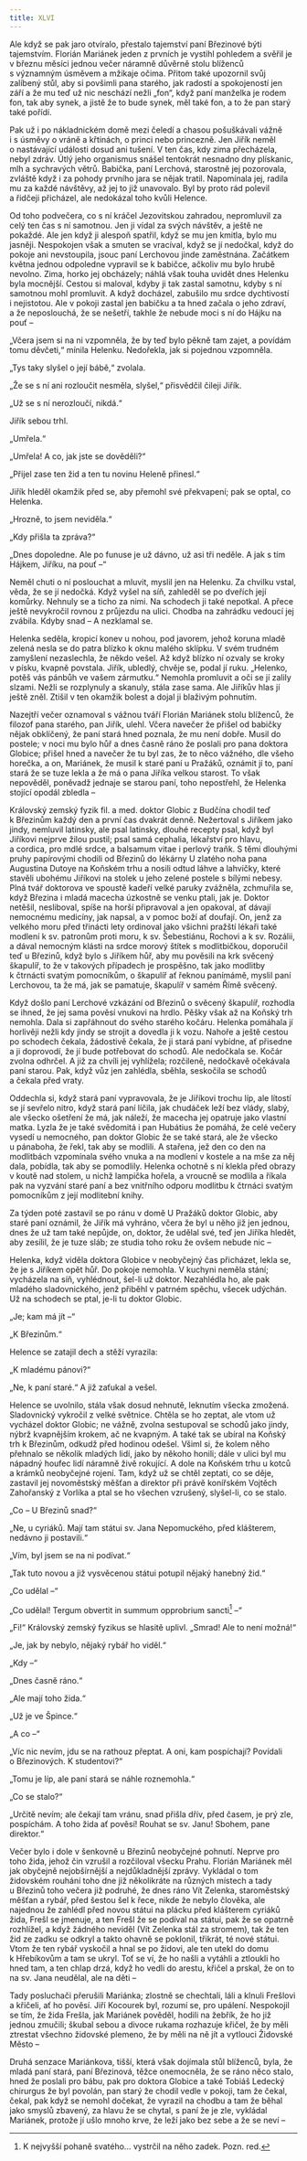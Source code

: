 ```yaml
---
title: XLVI
---
```


Ale když se pak jaro otvíralo, přestalo tajemství paní Březinové býti tajemstvím. Florián Mariánek jeden z prvních je vystihl pohledem a svěřil je v březnu měsíci jednou večer náramně důvěrně stolu blíženců s významným úsměvem a mžikaje očima. Přitom také upozornil svůj zalíbený stůl, aby si povšimli pana starého, jak radostí a spokojeností jen září a že mu teď už nic neschází nežli „fon“, když paní manželka je rodem fon, tak aby synek, a jistě že to bude synek, měl také fon, a to že pan starý také pořídí.

Pak už i po nákladnickém domě mezi čeledí a chasou pošuškávali vážně i s úsměvy o vráně a křtinách, o princi nebo princezně. Jen Jiřík neměl o nastávající události dosud ani tušení. V ten čas, kdy zima přecházela, nebyl zdráv. Útlý jeho organismus snášel tentokrát nesnadno dny plískanic, mlh a sychravých větrů. Babička, paní Lerchová, starostně jej pozorovala, zvláště když i za pohody prvního jara se nějak tratil. Napomínala jej, radila mu za každé návštěvy, až jej to již unavovalo. Byl by proto rád polevil a řidčeji přicházel, ale nedokázal toho kvůli Helence.

Od toho podvečera, co s ní kráčel Jezovitskou zahradou, nepromluvil za celý ten čas s ní samotnou. Jen ji vídal za svých návštěv, a ještě ne pokaždé. Ale jen když ji alespoň spatřil, když se mu jen kmitla, bylo mu jasněji. Nespokojen však a smuten se vracíval, když se jí nedočkal, když do pokoje ani nevstoupila, jsouc paní Lerchovou jinde zaměstnána. Začátkem května jednou odpoledne vypravil se k babičce, ačkoliv mu bylo hrubě nevolno. Zima, horko jej obcházely; náhlá však touha uvidět dnes Helenku byla mocnější. Cestou si maloval, kdyby ji tak zastal samotnu, kdyby s ní samotnou mohl promluvit. A když docházel, zabušilo mu srdce dychtivostí i nejistotou. Ale v pokoji zastal jen babičku a ta hned začala o jeho zdraví, a že neposlouchá, že se nešetří, takhle že nebude moci s ní do Hájku na pouť –

„Včera jsem si na ni vzpomněla, že by teď bylo pěkně tam zajet, a povídám tomu děvčeti,“ mínila Helenku. Nedořekla, jak si pojednou vzpomněla.

„Tys taky slyšel o její bábě,“ zvolala.

„Že se s ní ani rozloučit nesměla, slyšel,“ přisvědčil čileji Jiřík.

„Už se s ní nerozloučí, nikdá.“

Jiřík sebou trhl.

„Umřela.“

„Umřela! A co, jak jste se dověděli?“

„Přijel zase ten žid a ten tu novinu Heleně přinesl.“

Jiřík hleděl okamžik před se, aby přemohl své překvapení; pak se optal, co Helenka.

„Hrozně, to jsem neviděla.“

„Kdy přišla ta zpráva?“

„Dnes dopoledne. Ale po funuse je už dávno, už asi tři neděle. A jak s tím Hájkem, Jiříku, na pouť –“

Neměl chuti o ní poslouchat a mluvit, myslil jen na Helenku. Za chvilku vstal, věda, že se jí nedočká. Když vyšel na síň, zahleděl se po dveřích její komůrky. Nehnuly se a ticho za nimi. Na schodech ji také nepotkal. A přece ještě nevykročil rovnou z průjezdu na ulici. Chodba na zahrádku vedoucí jej zvábila. Kdyby snad – A nezklamal se.

Helenka seděla, kropicí konev u nohou, pod javorem, jehož koruna mladě zelená nesla se do patra blízko k oknu malého sklípku. V svém trudném zamyšlení nezaslechla, že někdo vešel. Až když blízko ní ozvaly se kroky v písku, kvapně povstala. Jiřík, ubledlý, chvěje se, podal jí ruku. „Helenko, potěš vás pánbůh ve vašem zármutku.“ Nemohla promluvit a oči se jí zalily slzami. Nežli se rozplynuly a skanuly, stála zase sama. Ale Jiříkův hlas jí ještě zněl. Ztišil v ten okamžik bolest a dojal ji blaživým pohnutím.

Nazejtří večer oznamoval s vážnou tváří Florián Mariánek stolu blíženců, že filozof pana starého, pan Jiřík, ulehl. Včera navečer že přišel od babičky nějak obklíčený, že paní stará hned poznala, že mu není dobře. Musil do postele; v noci mu bylo hůř a dnes časně ráno že poslali pro pana doktora Globice; přišel hned a navečer že tu byl zas, že to něco vážného, dle všeho horečka, a on, Mariánek, že musil k staré paní u Pražáků, oznámit jí to, paní stará že se tuze lekla a že má o pana Jiříka velkou starost. To však nepověděl, poněvadž jednaje se starou paní, toho nepostřehl, že Helenka stojící opodál zbledla –

Královský zemský fyzik fil. a med. doktor Globic z Budčína chodil teď k Březinům každý den a první čas dvakrát denně. Nežertoval s Jiříkem jako jindy, nemluvil latinsky, ale psal latinsky, dlouhé recepty psal, když byl Jiříkovi nejprve žilou pustil; psal samá cephalia, lékařství pro hlavu, a cordica, pro mdlé srdce, a balsamum vitae i perlový traňk. S těmi dlouhými pruhy papírovými chodili od Březinů do lékárny U zlatého noha pana Augustina Dutoye na Koňském trhu a nosili odtud láhve a lahvičky, které stavěli ubohému Jiříkovi na stolek u jeho zelené postele s bílými nebesy. Plná tvář doktorova ve spoustě kadeří velké paruky zvážněla, zchmuřila se, když Březina i mladá macecha úzkostně se venku ptali, jak je. Doktor netěšil, nesliboval, spíše na horší připravoval a jen opakoval, ať dávají nemocnému medicíny, jak napsal, a v pomoc boží ať doufají. On, jenž za velkého moru před třinácti lety ordinoval jako všichni pražští lékaři také modlení k sv. patronům proti moru, k sv. Šebestiánu, Rochovi a k sv. Rozálii, a dával nemocným klásti na srdce morový štítek s modlitbičkou, doporučil teď u Březinů, když bylo s Jiříkem hůř, aby mu pověsili na krk svěcený škapulíř, to že v takových případech je prospěšno, tak jako modlitby k čtrnácti svatým pomocníkům, o škapulíř ať řeknou panímámě, myslil paní Lerchovou, ta že má, jak se pamatuje, škapulíř v samém Římě svěcený.

Když došlo paní Lerchové vzkázání od Březinů o svěcený ška­pulíř, rozhodla se ihned, že jej sama pověsí vnukovi na hrdlo. Pěšky však až na Koňský trh nemohla. Dala si zapřáhnout do svého starého kočáru. Helenka pomáhala jí horlivěji nežli kdy jindy se strojit a dovedla ji k vozu. Nahoře a ještě cestou po schodech čekala, žádostivě čekala, že ji stará paní vybídne, ať přisedne a ji doprovodí, že jí bude potřebovat do schodů. Ale nedočkala se. Kočár zvolna odhrčel. A již za chvíli jej vyhlížela; rozčileně, nedočkavě očekávala paní starou. Pak, když vůz jen zahlédla, sběhla, seskočila se schodů a čekala před vraty.

Oddechla si, když stará paní vypravovala, že je Jiříkovi trochu líp, ale lítostí se jí sevřelo nitro, když stará paní líčila, jak chudáček leží bez vlády, slabý, ale všecko ošetření že má, jak náleží, že macecha jej opatruje jako vlastní matka. Lyzla že je také svědomitá i pan Hubátius že pomáhá, že celé večery vysedí u nemocného, pan doktor Globic že se také stará, ale že všecko u pánaboha, že řekl, tak aby se modlili. A stařena, jež den co den na modlitbách vzpomínala svého vnuka a na modlení v kostele a na mše za něj dala, pobídla, tak aby se pomodlily. Helenka ochotně s ní klekla před obrazy v koutě nad stolem, u nichž lampička hořela, a vroucně se modlila a říkala pak na vyzvání staré paní a bez vnitřního odporu modlitbu k čtrnáci svatým pomocníkům z její modlitební knihy.

Za týden poté zastavil se po ránu v domě U Pražáků doktor Globic, aby staré paní oznámil, že Jiřík má vyhráno, včera že byl u něho již jen jednou, dnes že už tam také nepůjde, on, doktor, že udělal své, teď jen Jiříka hledět, aby zesílil, že je tuze sláb; ze studia toho roku že ovšem nebude nic –

Helenka, když viděla doktora Globice v neobyčejný čas přicházet, lekla se, že je s Jiříkem opět hůř. Do pokoje nemohla. V kuchyni neměla stání; vycházela na síň, vyhlédnout, šel-li už doktor. Nezahlédla ho, ale pak mladého sladovnického, jenž přiběhl v patrném spěchu, všecek udýchán. Už na schodech se ptal, je-li tu doktor Globic.

„Je; kam má jít –“

„K Březinům.“

Helence se zatajil dech a stěží vyrazila:

„K mladému pánovi?“

„Ne, k paní staré.“ A již zaťukal a vešel.

Helence se uvolnilo, stála však dosud nehnutě, leknutím všecka zmožená. Sladovnický vykročil z velké světnice. Chtěla se ho zeptat, ale vtom už vycházel doktor Globic; ne vážně, zvolna sestupoval se schodů jako jindy, nýbrž kvapnějším krokem, ač ne kvapným. A také tak se ubíral na Koňský trh k Březinům, odkudž před hodinou odešel. Všiml si, že kolem něho přehnalo se několik mladých lidí, jako by někoho honili; dále v ulici byl mu nápadný houfec lidí náramně živě rokující. A dole na Koňském trhu u kotců a krámků neobyčejné rojení. Tam, když už se chtěl zeptati, co se děje, zastavil jej novoměstský měšťan a direktor při právě konířském Vojtěch Zahořanský z Vorlíka a ptal se ho všechen vzrušený, slyšel-li, co se stalo.

„Co – U Březinů snad?“

„Ne, u cyriáků. Mají tam státui sv. Jana Nepomuckého, před klášterem, nedávno ji postavili.“

„Vím, byl jsem se na ni podívat.“

„Tak tuto novou a již vysvěcenou státui potupil nějaký hanebný žid.“

„Co udělal –“

„Co udělal! Tergum obvertit in summum opprobrium sancti[^51] –“

„Fi!“ Královský zemský fyzikus se hlasitě uplivl. „Smrad! Ale to není možná!“

„Je, jak by nebylo, nějaký rybář ho viděl.“

„Kdy –“

„Dnes časně ráno.“

„Ale mají toho žida.“

„Už je ve Špince.“

„A co –“

„Víc nic nevím, jdu se na rathouz přeptat. A oni, kam pospíchají? Povídali o Březinových. K studentovi?“

„Tomu je líp, ale paní stará se náhle roznemohla.“

„Co se stalo?“

„Určitě nevím; ale čekají tam vránu, snad přišla dřív, před časem, je prý zle, pospíchám. A toho žida ať pověsí! Rouhat se sv. Janu! Sbohem, pane direktor.“

Večer bylo i dole v šenkovně u Březinů neobyčejné pohnutí. Neprve pro toho žida, jehož čin vzrušil a rozčiloval všecku Prahu. Florián Mariánek měl jak obyčejně nejobšírnější a nejdůkladnější zprávy. Vykládal o tom židovském rouhání toho dne již několikráte na různých místech a tady u Březinů toho večera již podruhé, že dnes ráno Vít Zelenka, staroměstský měšťan a rybář, před šestou šel k řece, nikde že nebylo člověka, ale najednou že zahlédl před novou státui na plácku před klášterem cyriáků žida, Frešl se jmenuje, a ten Frešl že se podíval na státui, pak že se opatrně rozhlížel, a když žádného neviděl (Vít Zelenka stál za stromem), tak že ten žid ze zadku se odkryl a takto ohavně se poklonil, třikrát, té nové státui. Vtom že ten rybář vyskočil a hnal se po židovi, ale ten utekl do domu k Hřebíkovům a tam se ukryl. Toť se ví, že ho našli a vytáhli a ztloukli ho hned tam, a ten chlap drzá, když ho vedli do arestu, křičel a prskal, že on to na sv. Jana neudělal, ale na děti –

Tady posluchači přerušili Mariánka; zlostně se chechtali, láli a klnuli Frešlovi a křičeli, ať ho pověsí. Jiří Kocourek byl, rozumí se, pro upálení. Nespokojil se tím, že žida Frešla, jak Mariánek pověděl, hodili na žebřík, že ho již jednou zmučili; škubal sebou a divoce rukama rozhazuje křičel, že by měli ztrestat všechno židovské plemeno, že by měli na ně jít a vytlouci Židovské Město –

Druhá senzace Mariánkova, tišší, která však dojímala stůl blíženců, byla, že mladá paní stará, paní Březinová, těžce onemocněla, že se ráno něco stalo, hned že poslali pro bábu, pak pro doktora Globice a také Tobiáš Ledecký chirurgus že byl povolán, pan starý že chodil vedle v pokoji, tam že čekal, čekal, pak když se nemohl dočekat, že vyrazil na chodbu a tam že běhal jako smyslů zbavený, za hlavu že se chytal, s paní že je zle, vykládal Mariánek, protože jí ušlo mnoho krve, že leží jako bez sebe a že se neví –

[^51]: K nejvyšší pohaně svatého… vystrčil na něho zadek. Pozn. red.
